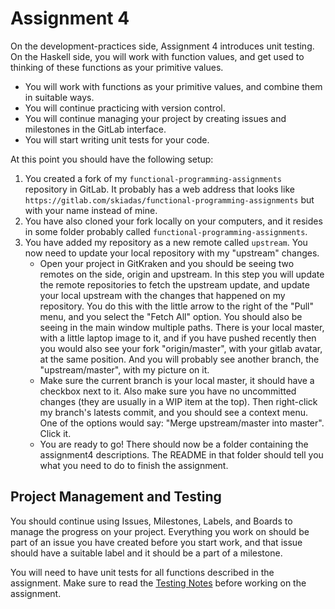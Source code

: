 # Assignment 4

On the development-practices side, Assignment 4 introduces unit testing. On the Haskell side, you will work with function values, and get used to thinking of these functions as your primitive values.

- You will work with functions as your primitive values, and combine them in suitable ways.
- You will continue practicing with version control.
- You will continue managing your project by creating issues and milestones in the GitLab interface.
- You will start writing unit tests for your code.

At this point you should have the following setup:

1. You created a fork of my `functional-programming-assignments` repository in GitLab. It probably has a web address that looks like `https://gitlab.com/skiadas/functional-programming-assignments` but with your name instead of mine.
2. You have also cloned your fork locally on your computers, and it resides in some folder probably called `functional-programming-assignments`.
3. You have added my repository as a new remote called `upstream`. You now need to update your local repository with my "upstream" changes.
    - Open your project in GitKraken and you should be seeing two remotes on the side, origin and upstream. In this step you will update the remote repositories to fetch the upstream update, and update your local upstream with the changes that happened on my repository. You do this with the little arrow to the right of the "Pull" menu, and you select the "Fetch All" option. You should also be seeing in the main window multiple paths. There is your local master, with a little laptop image to it, and if you have pushed recently then you would also see your fork "origin/master", with your gitlab avatar, at the same position. And you will probably see another branch, the "upstream/master", with my picture on it.
    - Make sure the current branch is your local master, it should have a checkbox next to it. Also make sure you have no uncommitted changes (they are usually in a WIP item at the top). Then right-click my branch's latests commit, and you should see a context menu. One of the options would say: "Merge upstream/master into master". Click it.
    - You are ready to go! There should now be a folder containing the assignment4 descriptions. The README in that folder should tell you what you need to do to finish the assignment.

## Project Management and Testing

You should continue using Issues, Milestones, Labels, and Boards to manage the progress on your project. Everything you work on should be part of an issue you have created before you start work, and that issue should have a suitable label and it should be a part of a milestone.

You will need to have unit tests for all functions described in the assignment. Make sure to read the [Testing Notes](notes/testing.md) before working on the assignment.
